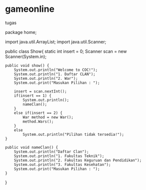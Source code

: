 # gameonline
tugas

package home;

import java.util.ArrayList;
import java.util.Scanner;

public class Show{
	static int insert = 0;
	Scanner scan = new Scanner(System.in);
	
	public void show() {
		System.out.println("Welcome to COC!");
		System.out.println("1. Daftar CLAN");
		System.out.println("2. War");
		System.out.print("Masukan Pilihan : ");
		
		insert = scan.nextInt();
		if(insert == 1) {
			System.out.println();
			nameClan();
		}
		else if(insert == 2) {
			War method = new War();
			method.Wars();
		}
		else 
			System.out.println("Pilihan tidak tersedia!");
	}
	
	public void nameClan() {
		System.out.println("Daftar Clan");
		System.out.println("1. Fakultas Teknik");
		System.out.println("2. Fakultas Keguruan dan Pendidikan");
		System.out.println("3. Fakultas Kesehatan");
		System.out.print("Masukan Pilihan : ");			
	}
}
